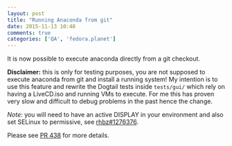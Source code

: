 ```yaml
---
layout: post
title: "Running Anaconda from git"
date: 2015-11-13 10:48
comments: true
categories: ['QA', 'fedora.planet']
---
```


It is now possible to execute anaconda directly from a git checkout.

**Disclaimer:** this is only for testing purposes, you are not supposed to
execute anaconda from git and install a running system! My intention is
to use this feature and rewrite the Dogtail tests inside `tests/gui/` which
rely on having a LiveCD.iso and running VMs to execute. For me this has proven
very slow and difficult to debug problems in the past hence the change.

*Note:* you will need to have an active DISPLAY in your environment and
also set SELinux to permissive, see 
[rhbz#1276376](https://bugzilla.redhat.com/show_bug.cgi?id=1276376).

Please see [PR 438](https://github.com/rhinstaller/anaconda/pull/438) for
more details.
